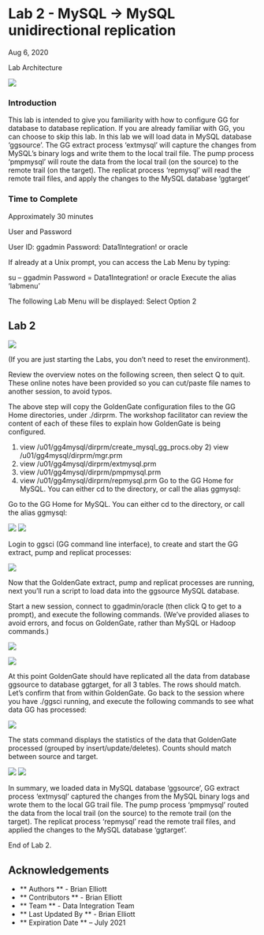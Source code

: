 # Lab 2 -  MySQL  -> MySQL unidirectional replication
Aug 6, 2020

Lab Architecture

![](images/200/image200_1.png)



### Introduction

This lab is intended to give you familiarity with how to configure GG for database to database replication. If you are already familiar with GG, you can choose to skip this lab.
In this lab we will load data in MySQL database ‘ggsource’. The GG extract process ‘extmysql’ will
capture the changes from MySQL’s binary logs and write them to the local trail file. The pump process
‘pmpmysql’ will route the data from the local trail (on the source) to the remote trail (on the target). The replicat process ‘repmysql’ will read the remote trail files, and apply the changes to the MySQL database ‘ggtarget’


### Time to Complete
Approximately 30 minutes

User and Password

User ID: ggadmin
Password: Data1Integration! or oracle

If already at a Unix prompt, you can access the Lab Menu by typing:

su – ggadmin
Password = Data1Integration! or oracle
Execute the alias ‘labmenu’

The following Lab Menu will be displayed:
Select Option 2

## Lab 2


![](images/all/a_labmenu2.png)


(If you are just starting the Labs, you don’t need to reset the environment).

Review the overview notes on the following screen, then select Q to quit. These online notes have been provided so you can cut/paste file names to another session, to avoid typos.


The above step will copy the GoldenGate configuration files to the GG Home directories, under ./dirprm. The workshop facilitator can review the content of each of these files to explain how GoldenGate is being configured.

1) view /u01/gg4mysql/dirprm/create_mysql_gg_procs.oby 2) view /u01/gg4mysql/dirprm/mgr.prm
3) view /u01/gg4mysql/dirprm/extmysql.prm
4) view /u01/gg4mysql/dirprm/pmpmysql.prm
5) view /u01/gg4mysql/dirprm/repmysql.prm
Go to the GG Home for MySQL. You can either cd to the directory, or call the alias ggmysql:

Go to the GG Home for MySQL. You can either cd to the directory, or call the alias ggmysql:

![](images/all/a_2.png)
![](images/all/a3.png)

Login to ggsci (GG command line interface), to create and start the GG extract, pump and replicat
processes:

![](images/all/a4.png)

Now that the GoldenGate extract, pump and replicat processes are running, next you’ll run a script to load data into the ggsource MySQL database.

Start a new session, connect to ggadmin/oracle (then click Q to get to a prompt), and execute the following commands. (We’ve provided aliases to avoid errors, and focus on GoldenGate, rather than MySQL or Hadoop commands.)

![](images/all/a5.png)

![](images/all/a6.png)

At this point GoldenGate should have replicated all the data from database ggsource to database
ggtarget, for all 3 tables. The rows should match. Let’s confirm that from within GoldenGate. Go back to the session where you have ./ggsci running, and execute the following commands to see what data GG has processed:

![](images/all/a7.png)

The stats command displays the statistics of the data that GoldenGate processed (grouped by insert/update/deletes). Counts should match between source and target.

![](images/all/a8.png)
![](images/all/a9.png)


In summary, we loaded data in MySQL database ‘ggsource’, GG extract process ‘extmysql’ captured the changes from the MySQL binary logs and wrote them to the local GG trail file. The pump process
‘pmpmysql’ routed the data from the local trail (on the source) to the remote trail (on the target). The replicat process ‘repmysql’ read the remote trail files, and applied the changes to the MySQL database ‘ggtarget’.


End of Lab 2.

## Acknowledgements

 - ** Authors ** - Brian Elliott
 - ** Contributors ** - Brian Elliott
 - ** Team ** - Data Integration Team
 - ** Last Updated By ** - Brian Elliott
 - ** Expiration Date ** – July 2021


